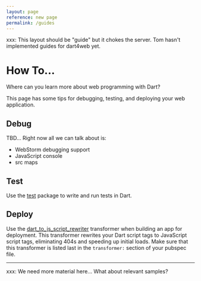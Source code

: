 ```yaml
---
layout: page
reference: new page
permalink: /guides
---
```


xxx: This layout should be "guide" but it chokes the server. Tom hasn't
implemented guides for dart4web yet.

# How To...

Where can you learn more about web programming with Dart?

This page has some tips for debugging, testing, and
deploying your web application.

## Debug

TBD...  Right now all we can talk about is:

* WebStorm debugging support
* JavaScript console
* src maps

## Test

Use the [test](https://pub.dartlang.org/packages/test) package
to write and run tests in Dart.

## Deploy

Use the
[dart_to_js_script_rewriter](https://pub.dartlang.org/packages/dart_to_js_script_rewriter)
transformer when building an app for deployment.
This transformer rewrites your Dart script tags to JavaScript script tags,
eliminating 404s and speeding up initial loads.
Make sure that this transformer is listed last in the
`transformer:` section of your pubspec file.



---

xxx: We need more material here...
  What about relevant samples?
